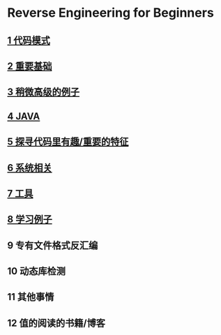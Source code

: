 # Reverse Engineering for Beginners

## [1 代码模式](chapter_01/README.md)

## [2 重要基础](chapter_02/README.md)

## [3 稍微高级的例子](chapter_03/README.md)

## [4 JAVA](chapter_04/README.md)

## [5 探寻代码里有趣/重要的特征](chapter_05/README.md)

## [6 系统相关](chapter_06/README.md)

## [7 工具](chapter_07/README.md)

## [8 学习例子](chapter_08/README.md)

## 9 专有文件格式反汇编

## 10 动态库检测

## 11 其他事情

## 12 值的阅读的书籍/博客